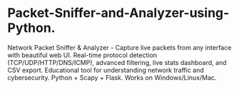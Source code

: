 # Packet-Sniffer-and-Analyzer-using-Python.
Network Packet Sniffer &amp; Analyzer - Capture live packets from any interface with beautiful web UI. Real-time protocol detection (TCP/UDP/HTTP/DNS/ICMP), advanced filtering, live stats dashboard, and CSV export. Educational tool for understanding network traffic and cybersecurity. Python + Scapy + Flask. Works on Windows/Linux/Mac.
